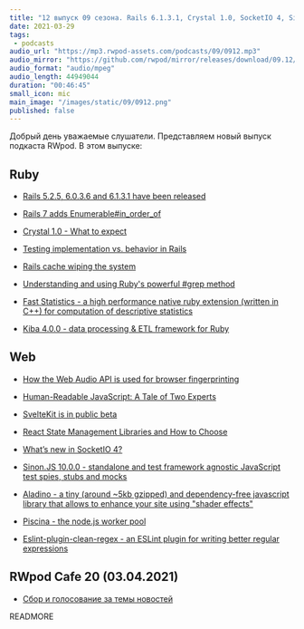 ```yaml
---
title: "12 выпуск 09 сезона. Rails 6.1.3.1, Crystal 1.0, SocketIO 4, Sinon.JS 10.0.0, Kiba 4.0.0, SvelteKit is in public beta и прочее"
date: 2021-03-29
tags:
 - podcasts
audio_url: "https://mp3.rwpod-assets.com/podcasts/09/0912.mp3"
audio_mirror: "https://github.com/rwpod/mirror/releases/download/09.12/0912.mp3"
audio_format: "audio/mpeg"
audio_length: 44949044
duration: "00:46:45"
small_icon: mic
main_image: "/images/static/09/0912.png"
published: false
---
```


Добрый день уважаемые слушатели. Представляем новый выпуск подкаста RWpod. В этом выпуске:

## Ruby

 - [Rails 5.2.5, 6.0.3.6 and 6.1.3.1 have been released](https://weblog.rubyonrails.org/2021/3/26/marcel-upgrade-releases/)
 - [Rails 7 adds Enumerable#in_order_of](https://bigbinary.com/blog/rails-7-adds-enumerable-in-order-of)
 - [Crystal 1.0 - What to expect](https://crystal-lang.org/2021/03/22/crystal-1.0-what-to-expect.html)
 - [Testing implementation vs. behavior in Rails](https://www.codewithjason.com/testing-implementation-vs-behavior-rails/)


 - [Rails cache wiping the system](https://miroslavcsonka.com/2021/03/24/rails-wiping-the-system.html)
 - [Understanding and using Ruby's powerful #grep method](https://docs.knapsackpro.com/2021/understanding-and-using-rubys-powerful-grep-method)
 - [Fast Statistics - a high performance native ruby extension (written in C++) for computation of descriptive statistics](https://github.com/Martin-Nyaga/fast_statistics)
 - [Kiba 4.0.0 - data processing & ETL framework for Ruby](https://github.com/thbar/kiba/releases/tag/v4.0.0)

## Web

 - [How the Web Audio API is used for browser fingerprinting](https://fingerprintjs.com/blog/audio-fingerprinting/)
 - [Human-Readable JavaScript: A Tale of Two Experts](https://alistapart.com/article/human-readable-javascript/)
 - [SvelteKit is in public beta](https://svelte.dev/blog/sveltekit-beta)
 - [React State Management Libraries and How to Choose](https://daveceddia.com/react-state-management/)


 - [What’s new in SocketIO 4?](https://ably.com/blog/whats-new-in-socketio-4)
 - [Sinon.JS 10.0.0 - standalone and test framework agnostic JavaScript test spies, stubs and mocks](https://github.com/sinonjs/sinon/releases/tag/v10.0.0)
 - [Aladino - a tiny (around ~5kb gzipped) and dependency-free javascript library that allows to enhance your site using "shader effects"](https://github.com/luruke/aladino)
 - [Piscina - the node.js worker pool](https://github.com/piscinajs/piscina)
 - [Eslint-plugin-clean-regex - an ESLint plugin for writing better regular expressions](https://github.com/RunDevelopment/eslint-plugin-clean-regex)

## RWpod Cafe 20 (03.04.2021)

 - [Сбор и голосование за темы новостей](https://github.com/rwpod/cafe-discussions/discussions/4)

READMORE
